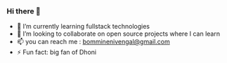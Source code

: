 ### Hi there 👋

- 🌱 I’m currently learning fullstack technologies
- 👯 I’m looking to collaborate on open source projects where I can learn
- 📫 you can reach me : bomminenivengal@gmail.com
- ⚡ Fun fact: big fan of Dhoni 


